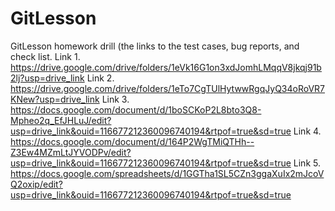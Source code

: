 # GitLesson
GitLesson homework drill (the links to the test cases, bug reports, and check list.
Link 1. https://drive.google.com/drive/folders/1eVk16G1on3xdJomhLMqqV8jkqj91b2lj?usp=drive_link 
Link 2. https://drive.google.com/drive/folders/1eTo7CgTUlHytwwRgqJyQ34oRoVR7KNew?usp=drive_link
Link 3. https://docs.google.com/document/d/1boSCKoP2L8bto3Q8-Mpheo2q_EfJHLuJ/edit?usp=drive_link&ouid=116677212360096740194&rtpof=true&sd=true
Link 4. https://docs.google.com/document/d/164P2WgTMiQTHh--Z3Ew4MZmLtJYVODPv/edit?usp=drive_link&ouid=116677212360096740194&rtpof=true&sd=true
Link 5. https://docs.google.com/spreadsheets/d/1GGTha1SL5CZn3ggaXuIx2mJcoVQ2oxip/edit?usp=drive_link&ouid=116677212360096740194&rtpof=true&sd=true
